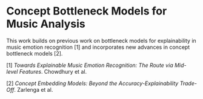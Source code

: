 # Concept Bottleneck Models for Music Analysis

This work builds on previous work on bottleneck models for explainability in music emotion recognition [1] and incorporates new advances in concept bottleneck models [2].

[1] _Towards Explainable Music Emotion Recognition: The Route via Mid-level Features_. Chowdhury et al.

[2] _Concept Embedding Models: Beyond the Accuracy-Explainability Trade-Off_. Zarlenga et al.
